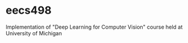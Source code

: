 # eecs498
Implementation of "Deep Learning for Computer Vision" course held at University of Michigan
